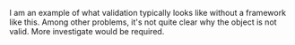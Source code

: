I am an example of what validation typically looks like without a framework like this. Among other problems, it's not quite clear why the object is not valid. More investigate would be required.
